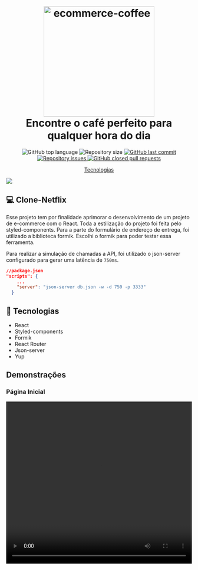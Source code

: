 <h1 align="center">
    <img width=300 alt="ecommerce-coffee" src="https://res.cloudinary.com/drsxhihfr/image/upload/v1658963354/images/logo_iaibgp.svg" />
    <br>
    Encontre o café perfeito para qualquer hora do dia
</h1>




<p align="center">

  <img alt="GitHub top language" src="https://img.shields.io/github/languages/top/andersonsilva019/ecommerce-coffee"/>



  <img alt="Repository size" src="https://img.shields.io/github/repo-size/andersonsilva019/ecommerce-coffee">

  <a href="https://github.com/andersonsilva019/ecommerce-coffee/commits/master">
    <img alt="GitHub last commit" src="https://img.shields.io/github/last-commit/andersonsilva019/ecommerce-coffee">
  </a>

  <a href="https://github.com/andersonsilva019/ecommerce-coffee/issues">
    <img alt="Repository issues" src="https://img.shields.io/github/issues/andersonsilva019/ecommerce-coffee">
  </a>

  <a href="https://github.com/andersonsilva019/ecommerce-coffee/pulls">
    <img alt="GitHub closed pull requests" src="https://img.shields.io/github/issues-pr-closed/andersonsilva019/ecommerce-coffee">
  </a>

</p>

<p align="center">
  <a href="#rocket-tecnologias">Tecnologias</a>
</p>

<img src="https://res.cloudinary.com/drsxhihfr/image/upload/v1658962915/images/banner_ysirkh.png">

## :computer: Clone-Netflix

Esse projeto tem por finalidade aprimorar o desenvolvimento de um projeto de e-commerce com o React. Toda a estilização do projeto foi feita pelo styled-components. Para a parte do formulário de endereço de entrega, foi utilizado a biblioteca formik. Escolhi o formik para poder testar essa ferramenta.

Para realizar a simulação de chamadas a API, foi utilizado o json-server configurado para gerar uma latência de `750ms`.

```json
//package.json
"scripts": {
    ...
    "server": "json-server db.json -w -d 750 -p 3333"
  }
```
## :rocket: Tecnologias
- React
- Styled-components
- Formik
- React Router
- Json-server
- Yup

## Demonstrações

### Página Inicial

<video width="100%" height="440" controls>
  <source src="" type="video/mp4"/>
  Your browser does not support the video tag.
</video>
